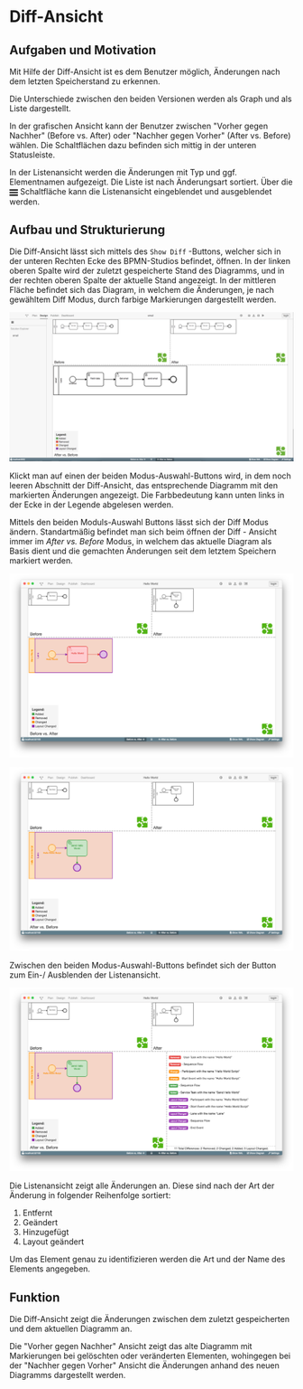 # Diff-Ansicht

## Aufgaben und Motivation

Mit Hilfe der Diff-Ansicht ist es dem Benutzer möglich, Änderungen nach dem letzten
Speicherstand zu erkennen.

Die Unterschiede zwischen den beiden Versionen werden als Graph und als Liste
dargestellt.

In der grafischen Ansicht kann der Benutzer zwischen "Vorher gegen Nachher"
(Before vs. After) oder "Nachher gegen Vorher" (After vs. Before) wählen. Die
Schaltflächen dazu befinden sich mittig in der unteren Statusleiste.

In der Listenansicht werden die Änderungen mit Typ und ggf. Elementnamen
aufgezeigt. Die Liste ist nach Änderungsart sortiert. Über die
<img src="icons/bars-solid.svg" width="15" height="15" align="center">
Schaltfläche kann die Listenansicht eingeblendet und
ausgeblendet werden.

## Aufbau und Strukturierung

Die Diff-Ansicht lässt sich mittels des `Show Diff` -Buttons, welcher sich in
der unteren Rechten Ecke des BPMN-Studios befindet, öffnen. In der linken
oberen Spalte wird der zuletzt gespeicherte Stand des Diagramms, und in der
rechten oberen Spalte der aktuelle Stand angezeigt. In der mittleren Fläche
befindet sich das Diagram, in welchem die Änderungen, je nach gewähltem Diff
Modus, durch farbige Markierungen dargestellt werden.

![Diff-Ansicht Startansicht](./images/diff-view-start.png)

Klickt man auf einen der beiden Modus-Auswahl-Buttons wird, in dem noch leeren
Abschnitt der Diff-Ansicht, das entsprechende Diagramm mit den markierten Änderungen
angezeigt.
Die Farbbedeutung kann unten links in der Ecke in der Legende abgelesen
werden.

Mittels den beiden Moduls-Auswahl Buttons lässt sich der Diff Modus ändern.
Standartmäßig befindet man sich beim öffnen der Diff - Ansicht immer im
_After vs. Before_ Modus, in welchem das aktuelle Diagram als Basis dient und
die gemachten Änderungen seit dem letztem Speichern markiert werden.

![Vorher zu Nachher](./images/diff-view-vorher.png)

![Nachher zu Vorher](./images/diff-view-nachher.png)

Zwischen den beiden Modus-Auswahl-Buttons befindet sich der Button zum Ein-/
Ausblenden der Listenansicht.

![Listenansicht](./images/diff-view-change-list.png)

Die Listenansicht zeigt alle Änderungen an. Diese sind nach der Art
der Änderung in folgender Reihenfolge sortiert:

1. Entfernt
2. Geändert
3. Hinzugefügt
4. Layout geändert

Um das Element genau zu identifizieren werden die Art und der Name des
Elements angegeben.

## Funktion

Die Diff-Ansicht zeigt die Änderungen zwischen dem zuletzt gespeicherten und dem
aktuellen Diagramm an.

Die "Vorher gegen Nachher" Ansicht zeigt das alte Diagramm mit Markierungen bei
gelöschten oder veränderten Elementen, wohingegen bei der "Nachher gegen Vorher"
Ansicht die Änderungen anhand des neuen Diagramms dargestellt werden.
